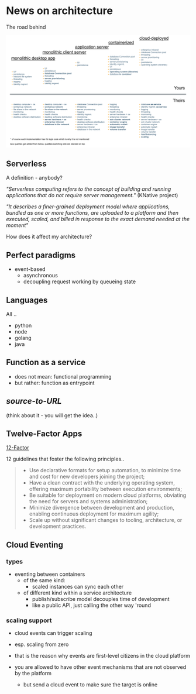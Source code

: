 # News on architecture

>
The road behind

![History](img/history.png)

> 
## Serverless
>
A definition - anybody?
>
_"Serverless computing refers to the concept of building and running applications that do not require server management."_
 (KNative project)
 
>
_"It describes a finer-grained deployment model where applications, bundled as one or more functions, are uploaded to 
a platform and then executed, scaled, and billed in response to the exact demand needed at the moment"_
>
How does it affect my architecture?
>

## Perfect paradigms

* event-based
  * asynchronous
  * decoupling request working by queueing state
>
## Languages

All ..

* python
* node
* golang
* java
>
## Function as a service

* does not mean: functional programming
* but rather: function as entrypoint
>
## _source-to-URL_

(think about it - you will get the idea..)
>

## Twelve-Factor Apps

[12-Factor](https://12factor.net/)  

12 guidelines that foster the following principles..
>* Use declarative formats for setup automation, to minimize time and cost for new developers joining the project;
>* Have a clean contract with the underlying operating system, offering maximum portability between execution environments;
>* Be suitable for deployment on modern cloud platforms, obviating the need for servers and systems administration;
>* Minimize divergence between development and production, enabling continuous deployment for maximum agility;
>* Scale up without significant changes to tooling, architecture, or development practices.
>

## Cloud Eventing
>
### types
* eventing between containers
    * of the same kind:
        * scaled instances can sync each other
    * of different kind within a service architecture
        * publish/subscribe model decouples time of development
        * like a public API, just calling the other way 'round 
>        
### scaling support

* cloud events can trigger scaling
 * esp. scaling from zero 
 * that is the reason why events are first-level citizens in the cloud platform

* you are allowed to have other event mechanisms that are not observed by the platform
  * but send a cloud event to make sure the target is online
  
  
